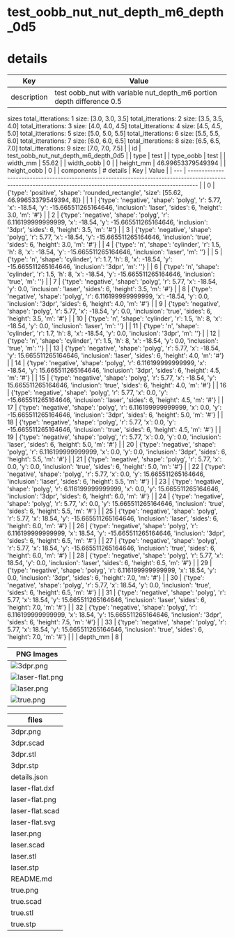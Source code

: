 # test_oobb_nut_nut_depth_m6_depth_0d5
# details
| Key         | Value                                                                                                                                                                                                                                                                                                                                                                                                                                                                                                                                                                                                                                                                                                                                                                                                                                                                                                                                                                                                                                                                                                                                                                                                                                                                                                                                                                                                                                                                                                                                                                                                                                                                                                                                                                                                                                                                                                                                                                                                                                                                                                                                                                                                                                                                                                                                                                                                                                                                                                                                                                                                                                                                                                                                                                                                                                                                                                                                                                                                                                                                                                                                                                                                                                                                                                                                                                                                                                                                                                                                                                                                                                                                                                                                                                                                                                                                                                                                                                                                                                                                                                                                                                                                                                                                                                                                                                                                                                                                                                                                                                                                                                                                                                                                                                                                                                                                                                        |
| ----------- | ------------------------------------------------------------------------------------------------------------------------------------------------------------------------------------------------------------------------------------------------------------------------------------------------------------------------------------------------------------------------------------------------------------------------------------------------------------------------------------------------------------------------------------------------------------------------------------------------------------------------------------------------------------------------------------------------------------------------------------------------------------------------------------------------------------------------------------------------------------------------------------------------------------------------------------------------------------------------------------------------------------------------------------------------------------------------------------------------------------------------------------------------------------------------------------------------------------------------------------------------------------------------------------------------------------------------------------------------------------------------------------------------------------------------------------------------------------------------------------------------------------------------------------------------------------------------------------------------------------------------------------------------------------------------------------------------------------------------------------------------------------------------------------------------------------------------------------------------------------------------------------------------------------------------------------------------------------------------------------------------------------------------------------------------------------------------------------------------------------------------------------------------------------------------------------------------------------------------------------------------------------------------------------------------------------------------------------------------------------------------------------------------------------------------------------------------------------------------------------------------------------------------------------------------------------------------------------------------------------------------------------------------------------------------------------------------------------------------------------------------------------------------------------------------------------------------------------------------------------------------------------------------------------------------------------------------------------------------------------------------------------------------------------------------------------------------------------------------------------------------------------------------------------------------------------------------------------------------------------------------------------------------------------------------------------------------------------------------------------------------------------------------------------------------------------------------------------------------------------------------------------------------------------------------------------------------------------------------------------------------------------------------------------------------------------------------------------------------------------------------------------------------------------------------------------------------------------------------------------------------------------------------------------------------------------------------------------------------------------------------------------------------------------------------------------------------------------------------------------------------------------------------------------------------------------------------------------------------------------------------------------------------------------------------------------------------------------------------------------------------------------------------------------------------------------------------------------------------------------------------------------------------------------------------------------------------------------------------------------------------------------------------------------------------------------------------------------------------------------------------------------------------------------------------------------------------------------------------------------------------------------------------------------ |
| description | test oobb_nut with variable nut_depth_m6  portion depth difference 0.5 
 sizes 
total_itterations: 1 size: [3.0, 3.0, 3.5]
total_itterations: 2 size: [3.5, 3.5, 4.0]
total_itterations: 3 size: [4.0, 4.0, 4.5]
total_itterations: 4 size: [4.5, 4.5, 5.0]
total_itterations: 5 size: [5.0, 5.0, 5.5]
total_itterations: 6 size: [5.5, 5.5, 6.0]
total_itterations: 7 size: [6.0, 6.0, 6.5]
total_itterations: 8 size: [6.5, 6.5, 7.0]
total_itterations: 9 size: [7.0, 7.0, 7.5]
                                                                                                                                                                                                                                                                                                                                                                                                                                                                                                                                                                                                                                                                                                                                                                                                                                                                                                                                                                                                                                                                                                                                                                                                                                                                                                                                                                                                                                                                                                                                                                                                                                                                                                                                                                                                                                                                                                                                                                                                                                                                                                                                                                                                                                                                                                                                                                                                                                                                                                                                                                                                                                                                                                                                                                                                                                                                                                                                                                                                                                                                                                                                                                                                                                                                                                                                                                                                                                                                                                                                                                                                                                                                                                                                                                                                                                                                                                                                                                                                                                                                                                                                                                                                                                                                                                                                                                                                                          |
| id          | test_oobb_nut_nut_depth_m6_depth_0d5                                                                                                                                                                                                                                                                                                                                                                                                                                                                                                                                                                                                                                                                                                                                                                                                                                                                                                                                                                                                                                                                                                                                                                                                                                                                                                                                                                                                                                                                                                                                                                                                                                                                                                                                                                                                                                                                                                                                                                                                                                                                                                                                                                                                                                                                                                                                                                                                                                                                                                                                                                                                                                                                                                                                                                                                                                                                                                                                                                                                                                                                                                                                                                                                                                                                                                                                                                                                                                                                                                                                                                                                                                                                                                                                                                                                                                                                                                                                                                                                                                                                                                                                                                                                                                                                                                                                                                                                                                                                                                                                                                                                                                                                                                                                                                                                                                                                         |
| type        | test                                                                                                                                                                                                                                                                                                                                                                                                                                                                                                                                                                                                                                                                                                                                                                                                                                                                                                                                                                                                                                                                                                                                                                                                                                                                                                                                                                                                                                                                                                                                                                                                                                                                                                                                                                                                                                                                                                                                                                                                                                                                                                                                                                                                                                                                                                                                                                                                                                                                                                                                                                                                                                                                                                                                                                                                                                                                                                                                                                                                                                                                                                                                                                                                                                                                                                                                                                                                                                                                                                                                                                                                                                                                                                                                                                                                                                                                                                                                                                                                                                                                                                                                                                                                                                                                                                                                                                                                                                                                                                                                                                                                                                                                                                                                                                                                                                                                                                         |
| type_oobb   | test                                                                                                                                                                                                                                                                                                                                                                                                                                                                                                                                                                                                                                                                                                                                                                                                                                                                                                                                                                                                                                                                                                                                                                                                                                                                                                                                                                                                                                                                                                                                                                                                                                                                                                                                                                                                                                                                                                                                                                                                                                                                                                                                                                                                                                                                                                                                                                                                                                                                                                                                                                                                                                                                                                                                                                                                                                                                                                                                                                                                                                                                                                                                                                                                                                                                                                                                                                                                                                                                                                                                                                                                                                                                                                                                                                                                                                                                                                                                                                                                                                                                                                                                                                                                                                                                                                                                                                                                                                                                                                                                                                                                                                                                                                                                                                                                                                                                                                         |
| width_mm    | 55.62                                                                                                                                                                                                                                                                                                                                                                                                                                                                                                                                                                                                                                                                                                                                                                                                                                                                                                                                                                                                                                                                                                                                                                                                                                                                                                                                                                                                                                                                                                                                                                                                                                                                                                                                                                                                                                                                                                                                                                                                                                                                                                                                                                                                                                                                                                                                                                                                                                                                                                                                                                                                                                                                                                                                                                                                                                                                                                                                                                                                                                                                                                                                                                                                                                                                                                                                                                                                                                                                                                                                                                                                                                                                                                                                                                                                                                                                                                                                                                                                                                                                                                                                                                                                                                                                                                                                                                                                                                                                                                                                                                                                                                                                                                                                                                                                                                                                                                        |
| width_oobb  | 0                                                                                                                                                                                                                                                                                                                                                                                                                                                                                                                                                                                                                                                                                                                                                                                                                                                                                                                                                                                                                                                                                                                                                                                                                                                                                                                                                                                                                                                                                                                                                                                                                                                                                                                                                                                                                                                                                                                                                                                                                                                                                                                                                                                                                                                                                                                                                                                                                                                                                                                                                                                                                                                                                                                                                                                                                                                                                                                                                                                                                                                                                                                                                                                                                                                                                                                                                                                                                                                                                                                                                                                                                                                                                                                                                                                                                                                                                                                                                                                                                                                                                                                                                                                                                                                                                                                                                                                                                                                                                                                                                                                                                                                                                                                                                                                                                                                                                                            |
| height_mm   | 46.99653379549394                                                                                                                                                                                                                                                                                                                                                                                                                                                                                                                                                                                                                                                                                                                                                                                                                                                                                                                                                                                                                                                                                                                                                                                                                                                                                                                                                                                                                                                                                                                                                                                                                                                                                                                                                                                                                                                                                                                                                                                                                                                                                                                                                                                                                                                                                                                                                                                                                                                                                                                                                                                                                                                                                                                                                                                                                                                                                                                                                                                                                                                                                                                                                                                                                                                                                                                                                                                                                                                                                                                                                                                                                                                                                                                                                                                                                                                                                                                                                                                                                                                                                                                                                                                                                                                                                                                                                                                                                                                                                                                                                                                                                                                                                                                                                                                                                                                                                            |
| height_oobb | 0                                                                                                                                                                                                                                                                                                                                                                                                                                                                                                                                                                                                                                                                                                                                                                                                                                                                                                                                                                                                                                                                                                                                                                                                                                                                                                                                                                                                                                                                                                                                                                                                                                                                                                                                                                                                                                                                                                                                                                                                                                                                                                                                                                                                                                                                                                                                                                                                                                                                                                                                                                                                                                                                                                                                                                                                                                                                                                                                                                                                                                                                                                                                                                                                                                                                                                                                                                                                                                                                                                                                                                                                                                                                                                                                                                                                                                                                                                                                                                                                                                                                                                                                                                                                                                                                                                                                                                                                                                                                                                                                                                                                                                                                                                                                                                                                                                                                                                            |
| components  | # details
| Key | Value                                                                                                                                                           |
| --- | --------------------------------------------------------------------------------------------------------------------------------------------------------------- |
| 0   | {'type': 'positive', 'shape': 'rounded_rectangle', 'size': [55.62, 46.99653379549394, 8]}                                                                       |
| 1   | {'type': 'negative', 'shape': 'polyg', 'r': 5.77, 'x': -18.54, 'y': -15.665511265164646, 'inclusion': 'laser', 'sides': 6, 'height': 3.0, 'm': '#'}             |
| 2   | {'type': 'negative', 'shape': 'polyg', 'r': 6.116199999999999, 'x': -18.54, 'y': -15.665511265164646, 'inclusion': '3dpr', 'sides': 6, 'height': 3.5, 'm': '#'} |
| 3   | {'type': 'negative', 'shape': 'polyg', 'r': 5.77, 'x': -18.54, 'y': -15.665511265164646, 'inclusion': 'true', 'sides': 6, 'height': 3.0, 'm': '#'}              |
| 4   | {'type': 'n', 'shape': 'cylinder', 'r': 1.5, 'h': 8, 'x': -18.54, 'y': -15.665511265164646, 'inclusion': 'laser', 'm': ''}                                      |
| 5   | {'type': 'n', 'shape': 'cylinder', 'r': 1.7, 'h': 8, 'x': -18.54, 'y': -15.665511265164646, 'inclusion': '3dpr', 'm': ''}                                       |
| 6   | {'type': 'n', 'shape': 'cylinder', 'r': 1.5, 'h': 8, 'x': -18.54, 'y': -15.665511265164646, 'inclusion': 'true', 'm': ''}                                       |
| 7   | {'type': 'negative', 'shape': 'polyg', 'r': 5.77, 'x': -18.54, 'y': 0.0, 'inclusion': 'laser', 'sides': 6, 'height': 3.5, 'm': '#'}                             |
| 8   | {'type': 'negative', 'shape': 'polyg', 'r': 6.116199999999999, 'x': -18.54, 'y': 0.0, 'inclusion': '3dpr', 'sides': 6, 'height': 4.0, 'm': '#'}                 |
| 9   | {'type': 'negative', 'shape': 'polyg', 'r': 5.77, 'x': -18.54, 'y': 0.0, 'inclusion': 'true', 'sides': 6, 'height': 3.5, 'm': '#'}                              |
| 10  | {'type': 'n', 'shape': 'cylinder', 'r': 1.5, 'h': 8, 'x': -18.54, 'y': 0.0, 'inclusion': 'laser', 'm': ''}                                                      |
| 11  | {'type': 'n', 'shape': 'cylinder', 'r': 1.7, 'h': 8, 'x': -18.54, 'y': 0.0, 'inclusion': '3dpr', 'm': ''}                                                       |
| 12  | {'type': 'n', 'shape': 'cylinder', 'r': 1.5, 'h': 8, 'x': -18.54, 'y': 0.0, 'inclusion': 'true', 'm': ''}                                                       |
| 13  | {'type': 'negative', 'shape': 'polyg', 'r': 5.77, 'x': -18.54, 'y': 15.665511265164646, 'inclusion': 'laser', 'sides': 6, 'height': 4.0, 'm': '#'}              |
| 14  | {'type': 'negative', 'shape': 'polyg', 'r': 6.116199999999999, 'x': -18.54, 'y': 15.665511265164646, 'inclusion': '3dpr', 'sides': 6, 'height': 4.5, 'm': '#'}  |
| 15  | {'type': 'negative', 'shape': 'polyg', 'r': 5.77, 'x': -18.54, 'y': 15.665511265164646, 'inclusion': 'true', 'sides': 6, 'height': 4.0, 'm': '#'}               |
| 16  | {'type': 'negative', 'shape': 'polyg', 'r': 5.77, 'x': 0.0, 'y': -15.665511265164646, 'inclusion': 'laser', 'sides': 6, 'height': 4.5, 'm': '#'}                |
| 17  | {'type': 'negative', 'shape': 'polyg', 'r': 6.116199999999999, 'x': 0.0, 'y': -15.665511265164646, 'inclusion': '3dpr', 'sides': 6, 'height': 5.0, 'm': '#'}    |
| 18  | {'type': 'negative', 'shape': 'polyg', 'r': 5.77, 'x': 0.0, 'y': -15.665511265164646, 'inclusion': 'true', 'sides': 6, 'height': 4.5, 'm': '#'}                 |
| 19  | {'type': 'negative', 'shape': 'polyg', 'r': 5.77, 'x': 0.0, 'y': 0.0, 'inclusion': 'laser', 'sides': 6, 'height': 5.0, 'm': '#'}                                |
| 20  | {'type': 'negative', 'shape': 'polyg', 'r': 6.116199999999999, 'x': 0.0, 'y': 0.0, 'inclusion': '3dpr', 'sides': 6, 'height': 5.5, 'm': '#'}                    |
| 21  | {'type': 'negative', 'shape': 'polyg', 'r': 5.77, 'x': 0.0, 'y': 0.0, 'inclusion': 'true', 'sides': 6, 'height': 5.0, 'm': '#'}                                 |
| 22  | {'type': 'negative', 'shape': 'polyg', 'r': 5.77, 'x': 0.0, 'y': 15.665511265164646, 'inclusion': 'laser', 'sides': 6, 'height': 5.5, 'm': '#'}                 |
| 23  | {'type': 'negative', 'shape': 'polyg', 'r': 6.116199999999999, 'x': 0.0, 'y': 15.665511265164646, 'inclusion': '3dpr', 'sides': 6, 'height': 6.0, 'm': '#'}     |
| 24  | {'type': 'negative', 'shape': 'polyg', 'r': 5.77, 'x': 0.0, 'y': 15.665511265164646, 'inclusion': 'true', 'sides': 6, 'height': 5.5, 'm': '#'}                  |
| 25  | {'type': 'negative', 'shape': 'polyg', 'r': 5.77, 'x': 18.54, 'y': -15.665511265164646, 'inclusion': 'laser', 'sides': 6, 'height': 6.0, 'm': '#'}              |
| 26  | {'type': 'negative', 'shape': 'polyg', 'r': 6.116199999999999, 'x': 18.54, 'y': -15.665511265164646, 'inclusion': '3dpr', 'sides': 6, 'height': 6.5, 'm': '#'}  |
| 27  | {'type': 'negative', 'shape': 'polyg', 'r': 5.77, 'x': 18.54, 'y': -15.665511265164646, 'inclusion': 'true', 'sides': 6, 'height': 6.0, 'm': '#'}               |
| 28  | {'type': 'negative', 'shape': 'polyg', 'r': 5.77, 'x': 18.54, 'y': 0.0, 'inclusion': 'laser', 'sides': 6, 'height': 6.5, 'm': '#'}                              |
| 29  | {'type': 'negative', 'shape': 'polyg', 'r': 6.116199999999999, 'x': 18.54, 'y': 0.0, 'inclusion': '3dpr', 'sides': 6, 'height': 7.0, 'm': '#'}                  |
| 30  | {'type': 'negative', 'shape': 'polyg', 'r': 5.77, 'x': 18.54, 'y': 0.0, 'inclusion': 'true', 'sides': 6, 'height': 6.5, 'm': '#'}                               |
| 31  | {'type': 'negative', 'shape': 'polyg', 'r': 5.77, 'x': 18.54, 'y': 15.665511265164646, 'inclusion': 'laser', 'sides': 6, 'height': 7.0, 'm': '#'}               |
| 32  | {'type': 'negative', 'shape': 'polyg', 'r': 6.116199999999999, 'x': 18.54, 'y': 15.665511265164646, 'inclusion': '3dpr', 'sides': 6, 'height': 7.5, 'm': '#'}   |
| 33  | {'type': 'negative', 'shape': 'polyg', 'r': 5.77, 'x': 18.54, 'y': 15.665511265164646, 'inclusion': 'true', 'sides': 6, 'height': 7.0, 'm': '#'}                |
 |
| depth_mm    | 8                                                                                                                                                                                                                                                                                                                                                                                                                                                                                                                                                                                                                                                                                                                                                                                                                                                                                                                                                                                                                                                                                                                                                                                                                                                                                                                                                                                                                                                                                                                                                                                                                                                                                                                                                                                                                                                                                                                                                                                                                                                                                                                                                                                                                                                                                                                                                                                                                                                                                                                                                                                                                                                                                                                                                                                                                                                                                                                                                                                                                                                                                                                                                                                                                                                                                                                                                                                                                                                                                                                                                                                                                                                                                                                                                                                                                                                                                                                                                                                                                                                                                                                                                                                                                                                                                                                                                                                                                                                                                                                                                                                                                                                                                                                                                                                                                                                                                                            |

| PNG Images |
| --- |
| ![3dpr.png](3dpr.png) |
| ![laser-flat.png](laser-flat.png) |
| ![laser.png](laser.png) |
| ![true.png](true.png) |


| files |
| --- |
| 3dpr.png |
| 3dpr.scad |
| 3dpr.stl |
| 3dpr.stp |
| details.json |
| laser-flat.dxf |
| laser-flat.png |
| laser-flat.scad |
| laser-flat.svg |
| laser.png |
| laser.scad |
| laser.stl |
| laser.stp |
| README.md |
| true.png |
| true.scad |
| true.stl |
| true.stp |
